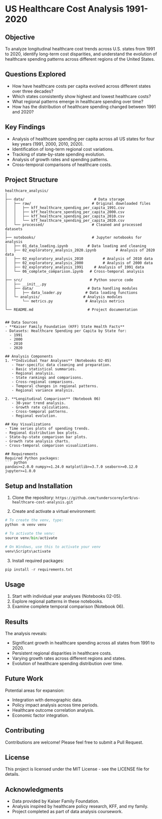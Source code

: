# US Healthcare Cost Analysis 1991-2020

## Objective
To analyze longitudinal healthcare cost trends across U.S. states from 1991 to 2020, identify long-term cost disparities, and understand the evolution of healthcare spending patterns across different regions of the United States.

## Questions Explored
- How have healthcare costs per capita evolved across different states over three decades?
- Which states consistently show highest and lowest healthcare costs?
- What regional patterns emerge in healthcare spending over time?
- How has the distribution of healthcare spending changed between 1991 and 2020?

## Key Findings
- Analysis of healthcare spending per capita across all US states for four key years (1991, 2000, 2010, 2020).
- Identification of long-term regional cost variations.
- Tracking of state-by-state spending evolution.
- Analysis of growth rates and spending patterns.
- Cross-temporal comparisons of healthcare costs.

## Project Structure
```shell
healthcare_analysis/
│
├── data/                                # Data storage
│   ├── raw/                            # Original downloaded files
│   │   ├── kff_healthcare_spending_per_capita_1991.csv
│   │   ├── kff_healthcare_spending_per_capita_2000.csv
│   │   ├── kff_healthcare_spending_per_capita_2010.csv
│   │   └── kff_healthcare_spending_per_capita_2020.csv
│   └── processed/                      # Cleaned and processed datasets
│
├── notebooks/                          # Jupyter notebooks for analysis
│   ├── 01_data_loading.ipynb         # Data loading and cleaning
│   ├── 02_exploratory_analysis_2020.ipynb         # Analysis of 2020 data
│   ├── 02_exploratory_analysis_2010         # Analysis of 2010 data
│   ├── 02_exploratory_analysis_2000         # Analysis of 2000 data
│   ├── 02_exploratory_analysis_1991     # Analysis of 1991 data
│   └── 06_complete_comparison.ipynb   # Cross-temporal analysis
│
├── src/                               # Python source code
│   ├── __init__.py
│   ├── data/                         # Data handling modules
│   │   ├── data_loader.py           # Data loading functions
│   └─ analysis/                    # Analysis modules
│       └── metrics.py               # Analysis metrics
│
└── README.md                         # Project documentation


## Data Sources
- **Kaiser Family Foundation (KFF) State Health Facts**
- Datasets: Healthcare Spending per Capita by State for:
  - 1991
  - 2000
  - 2010
  - 2020

## Analysis Components
1. **Individual Year Analyses** (Notebooks 02-05)
   - Year-specific data cleaning and preparation.
   - Basic statistical summaries.
   - Regional analysis.
   - State rankings and comparisons.
   - Cross-regional comparisons.
   - Temporal changes in regional patterns.
   - Regional variance analysis.

2. **Longitudinal Comparison** (Notebook 06)
   - 30-year trend analysis.
   - Growth rate calculations.
   - Cross-temporal patterns.
   - Regional evolution.

## Key Visualizations
- Time series plots of spending trends.
- Regional distribution box plots.
- State-by-state comparison bar plots.
- Growth rate analysis charts.
- Cross-temporal comparison visualizations.

## Requirements
Required Python packages:
``` python
pandas>=2.0.0 numpy>=1.24.0 matplotlib>=3.7.0 seaborn>=0.12.0 jupyter>=1.0.0
```


## Setup and Installation
1. Clone the repository:
`https://github.com/tunderscoreyler9/us-healthcare-cost-analysis.git`

2. Create and activate a virtual environment:
``` python
# To create the venv, type:
python -m venv venv 

# To activate the venv:
source venv/bin/activate 

# On Windows, use this to activate your venv
venv\Scripts\activate
```


3. Install required packages:
``` python
pip install -r requirements.txt
```


## Usage
1. Start with individual year analyses (Notebooks 02-05).
2. Explore regional patterns in these notebooks.
3. Examine complete temporal comparison (Notebook 06).

## Results
The analysis reveals:
- Significant growth in healthcare spending across all states from 1991 to 2020.
- Persistent regional disparities in healthcare costs.
- Varying growth rates across different regions and states.
- Evolution of healthcare spending distribution over time.

## Future Work
Potential areas for expansion:
- Integration with demographic data.
- Policy impact analysis across time periods.
- Healthcare outcome correlation analysis.
- Economic factor integration.

## Contributing
Contributions are welcome! Please feel free to submit a Pull Request.

## License
This project is licensed under the MIT License - see the LICENSE file for details.

## Acknowledgments
- Data provided by Kaiser Family Foundation.
- Analysis inspired by healthcare policy research, KFF, and my family.
- Project completed as part of data analysis coursework.